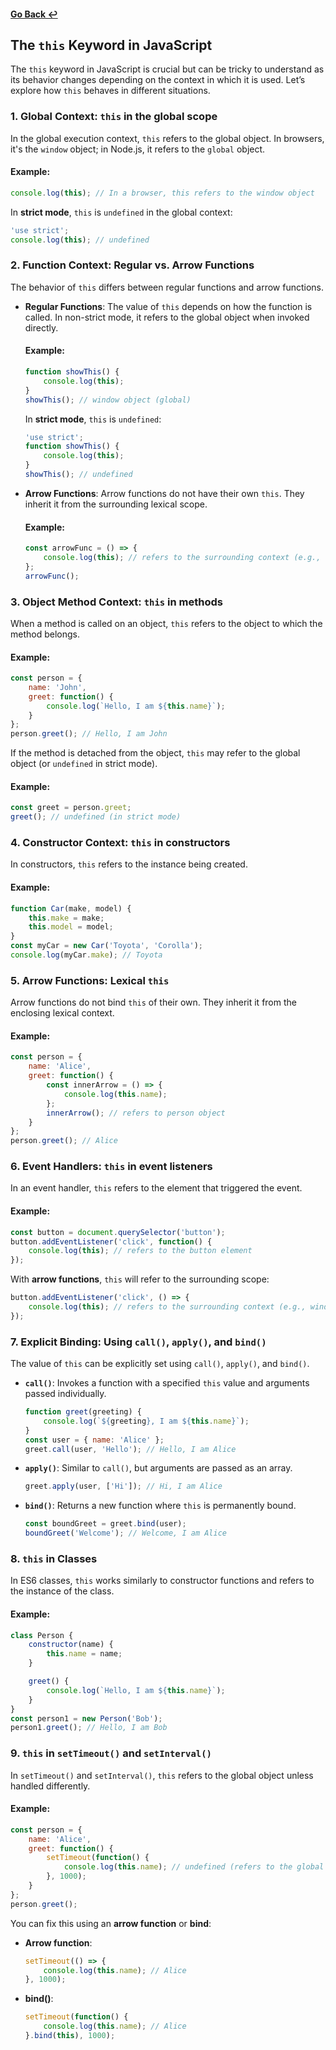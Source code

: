 #### [Go Back ↩](../README.md)  
## The `this` Keyword in JavaScript

The `this` keyword in JavaScript is crucial but can be tricky to understand as its behavior changes depending on the context in which it is used. Let’s explore how `this` behaves in different situations.

### 1. **Global Context: `this` in the global scope**  
In the global execution context, `this` refers to the global object. In browsers, it's the `window` object; in Node.js, it refers to the `global` object.

#### Example:
```javascript
console.log(this); // In a browser, this refers to the window object
```
In **strict mode**, `this` is `undefined` in the global context:
```javascript
'use strict';
console.log(this); // undefined
```

### 2. **Function Context: Regular vs. Arrow Functions**  
The behavior of `this` differs between regular functions and arrow functions.

- **Regular Functions**: The value of `this` depends on how the function is called. In non-strict mode, it refers to the global object when invoked directly.

  #### Example:
  ```javascript
  function showThis() {
      console.log(this);
  }
  showThis(); // window object (global)
  ```

  In **strict mode**, `this` is `undefined`:
  ```javascript
  'use strict';
  function showThis() {
      console.log(this);
  }
  showThis(); // undefined
  ```

- **Arrow Functions**: Arrow functions do not have their own `this`. They inherit it from the surrounding lexical scope.

  #### Example:
  ```javascript
  const arrowFunc = () => {
      console.log(this); // refers to the surrounding context (e.g., window)
  };
  arrowFunc();
  ```

### 3. **Object Method Context: `this` in methods**  
When a method is called on an object, `this` refers to the object to which the method belongs.

#### Example:
```javascript
const person = {
    name: 'John',
    greet: function() {
        console.log(`Hello, I am ${this.name}`);
    }
};
person.greet(); // Hello, I am John
```

If the method is detached from the object, `this` may refer to the global object (or `undefined` in strict mode).

#### Example:
```javascript
const greet = person.greet;
greet(); // undefined (in strict mode)
```

### 4. **Constructor Context: `this` in constructors**  
In constructors, `this` refers to the instance being created.

#### Example:
```javascript
function Car(make, model) {
    this.make = make;
    this.model = model;
}
const myCar = new Car('Toyota', 'Corolla');
console.log(myCar.make); // Toyota
```

### 5. **Arrow Functions: Lexical `this`**  
Arrow functions do not bind `this` of their own. They inherit it from the enclosing lexical context.

#### Example:
```javascript
const person = {
    name: 'Alice',
    greet: function() {
        const innerArrow = () => {
            console.log(this.name);
        };
        innerArrow(); // refers to person object
    }
};
person.greet(); // Alice
```

### 6. **Event Handlers: `this` in event listeners**  
In an event handler, `this` refers to the element that triggered the event.

#### Example:
```javascript
const button = document.querySelector('button');
button.addEventListener('click', function() {
    console.log(this); // refers to the button element
});
```

With **arrow functions**, `this` will refer to the surrounding scope:
```javascript
button.addEventListener('click', () => {
    console.log(this); // refers to the surrounding context (e.g., window)
});
```

### 7. **Explicit Binding: Using `call()`, `apply()`, and `bind()`**  
The value of `this` can be explicitly set using `call()`, `apply()`, and `bind()`.

- **`call()`**: Invokes a function with a specified `this` value and arguments passed individually.
  ```javascript
  function greet(greeting) {
      console.log(`${greeting}, I am ${this.name}`);
  }
  const user = { name: 'Alice' };
  greet.call(user, 'Hello'); // Hello, I am Alice
  ```

- **`apply()`**: Similar to `call()`, but arguments are passed as an array.
  ```javascript
  greet.apply(user, ['Hi']); // Hi, I am Alice
  ```

- **`bind()`**: Returns a new function where `this` is permanently bound.
  ```javascript
  const boundGreet = greet.bind(user);
  boundGreet('Welcome'); // Welcome, I am Alice
  ```

### 8. **`this` in Classes**  
In ES6 classes, `this` works similarly to constructor functions and refers to the instance of the class.

#### Example:
```javascript
class Person {
    constructor(name) {
        this.name = name;
    }

    greet() {
        console.log(`Hello, I am ${this.name}`);
    }
}
const person1 = new Person('Bob');
person1.greet(); // Hello, I am Bob
```

### 9. **`this` in `setTimeout()` and `setInterval()`**  
In `setTimeout()` and `setInterval()`, `this` refers to the global object unless handled differently.

#### Example:
```javascript
const person = {
    name: 'Alice',
    greet: function() {
        setTimeout(function() {
            console.log(this.name); // undefined (refers to the global object)
        }, 1000);
    }
};
person.greet();
```

You can fix this using an **arrow function** or **bind**:
- **Arrow function**:
  ```javascript
  setTimeout(() => {
      console.log(this.name); // Alice
  }, 1000);
  ```

- **bind()**:
  ```javascript
  setTimeout(function() {
      console.log(this.name); // Alice
  }.bind(this), 1000);
  ```

